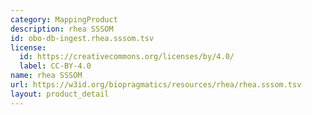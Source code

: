 ```yaml
---
category: MappingProduct
description: rhea SSSOM
id: obo-db-ingest.rhea.sssom.tsv
license:
  id: https://creativecommons.org/licenses/by/4.0/
  label: CC-BY-4.0
name: rhea SSSOM
url: https://w3id.org/biopragmatics/resources/rhea/rhea.sssom.tsv
layout: product_detail
---
```

